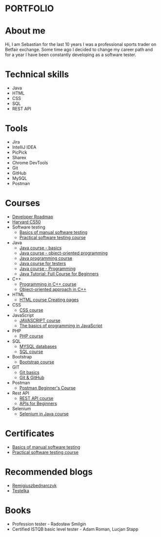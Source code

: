 # PORTFOLIO

# About me
Hi, I am Sebastian for the last 10 years I was a professional sports trader on Betfair exchange. Some time ago I decided to change my career path and for a year I have been constantly developing as a software tester.
# Technical skills
* Java
* HTML
* CSS
* SQL
* REST API
# Tools
* Jira
* IntelliJ IDEA
* PicPick
* Sharex
* Chrome DevTools
* Git
* GitHub
* MySQL
* Postman
# Courses
* [Developer Roadmap](https://www.programujodpodstaw.pl/roadmapa-programisty/)
* [Harvard CS50](https://www.youtube.com/watch?v=WOvhPzWRUAY&list=PLrMB7p7ri2mZrwILyBTNAs1YaDyieN8PR)
* Software testing
    * [Basics of manual software testing](https://www.udemy.com/course-dashboard-redirect/?course_id=2925588)
    * [Practical software testing course](https://www.udemy.com/course-dashboard-redirect/?course_id=4345304)
* Java
    * [Java course - basics](https://www.youtube.com/watch?v=6G19kFcVXTo)
    * [Java course - object-oriented programming](https://www.youtube.com/watch?v=OvY0f-IWlos)
    * [Java programming course](https://www.youtube.com/watch?v=OXu1wlo0OZk&list=PLcr3jxpNXo4Gh_WCkEK992cxERXaQp-57)
    * [Java course for testers](https://www.youtube.com/watch?v=HPwDnrQ3fjw&list=PLZTxwbvLNhALJ6vP5ufV8q_Y67xESjHp6)
    * [Java course - Programming](https://www.youtube.com/watch?v=Q_4XRJuJTBM&list=PL6aekdNhY7DCM1wGLQCE9eP3kPzu-P7E7)
    * [Java Tutorial: Full Course for Beginners](https://www.youtube.com/watch?v=xk4_1vDrzzo)
* C++
    * [Programming in C++ course](https://miroslawzelent.pl/kurs-c++/) 
    * [Object-oriented approach in C++](https://miroslawzelent.pl/kurs-obiektowy-c++/)
* HTML
    * [HTML course Creating pages](https://miroslawzelent.pl/kurs-html/)
* CSS
    * [CSS course](https://miroslawzelent.pl/kurs-css/)
* JavaScript
    * [JAVASCRIPT course](https://miroslawzelent.pl/kurs-javascript/)
    * [The basics of programming in JavaScript](https://www.youtube.com/watch?v=udxqsJXJM5Q)
* PHP
    * [PHP course](https://miroslawzelent.pl/kurs-php/)
* SQL
    * [MYSQL databases](https://miroslawzelent.pl/kurs-mysql/)
    * [SQL course](https://www.youtube.com/watch?v=15q9R1lTqvI)
* Bootstrap
    * [Bootstrap course](https://miroslawzelent.pl/kurs-bootstrap/)
* GIT
    * [Git basics](https://www.youtube.com/watch?v=j-EhgAi-u-Y)
    * [Git & GitHub](https://www.youtube.com/watch?v=Ebe9D5zRkvM&t=3612s)
* Postman
    * [Postman Beginner's Course](https://www.youtube.com/watch?v=VywxIQ2ZXw4&t=4878s)
* Rest API
    * [REST API course](https://www.youtube.com/watch?v=P9b8-BrWdYs&list=PLjHmWifVUNMLjh1nP3p-U0VYrk_9aXVjE) 
    * [APIs for Beginners](https://www.youtube.com/watch?v=GZvSYJDk-us)
* Selenium
    * [Selenium in Java course](https://www.youtube.com/watch?v=33O3dmKhTBg&list=PLZTxwbvLNhALIupUiUw5TfROPhmPXJbmP&index=1&t=2s)
# Certificates
* [Basics of manual software testing](https://www.udemy.com/certificate/UC-957b9095-8ecf-4989-afc4-caeb5f66b633/)
* [Practical software testing course](https://www.udemy.com/certificate/UC-0ea48586-29c1-4866-add6-e6b01c3286ba/)

# Recommended blogs
* [Remigiuszbednarczyk](https://remigiuszbednarczyk.pl)
* [Testelka](https://testelka.pl/)

# Books
* Profession tester - Radosław Smilgin
* Certified ISTQB basic level tester - Adam Roman, Lucjan Stapp
